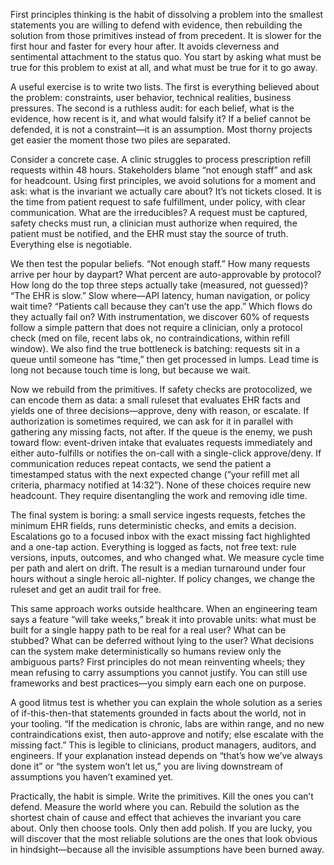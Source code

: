 First principles thinking is the habit of dissolving a problem into the smallest statements you are willing to defend with evidence, then rebuilding the solution from those primitives instead of from precedent. It is slower for the first hour and faster for every hour after. It avoids cleverness and sentimental attachment to the status quo. You start by asking what must be true for this problem to exist at all, and what must be true for it to go away.

A useful exercise is to write two lists. The first is everything believed about the problem: constraints, user behavior, technical realities, business pressures. The second is a ruthless audit: for each belief, what is the evidence, how recent is it, and what would falsify it? If a belief cannot be defended, it is not a constraint—it is an assumption. Most thorny projects get easier the moment those two piles are separated.

Consider a concrete case. A clinic struggles to process prescription refill requests within 48 hours. Stakeholders blame “not enough staff” and ask for headcount. Using first principles, we avoid solutions for a moment and ask: what is the invariant we actually care about? It’s not tickets closed. It is the time from patient request to safe fulfillment, under policy, with clear communication. What are the irreducibles? A request must be captured, safety checks must run, a clinician must authorize when required, the patient must be notified, and the EHR must stay the source of truth. Everything else is negotiable.

We then test the popular beliefs. “Not enough staff.” How many requests arrive per hour by daypart? What percent are auto-approvable by protocol? How long do the top three steps actually take (measured, not guessed)? “The EHR is slow.” Slow where—API latency, human navigation, or policy wait time? “Patients call because they can’t use the app.” Which flows do they actually fail on? With instrumentation, we discover 60% of requests follow a simple pattern that does not require a clinician, only a protocol check (med on file, recent labs ok, no contraindications, within refill window). We also find the true bottleneck is batching: requests sit in a queue until someone has “time,” then get processed in lumps. Lead time is long not because touch time is long, but because we wait.

Now we rebuild from the primitives. If safety checks are protocolized, we can encode them as data: a small ruleset that evaluates EHR facts and yields one of three decisions—approve, deny with reason, or escalate. If authorization is sometimes required, we can ask for it in parallel with gathering any missing facts, not after. If the queue is the enemy, we push toward flow: event-driven intake that evaluates requests immediately and either auto-fulfills or notifies the on-call with a single-click approve/deny. If communication reduces repeat contacts, we send the patient a timestamped status with the next expected change (“your refill met all criteria, pharmacy notified at 14:32”). None of these choices require new headcount. They require disentangling the work and removing idle time.

The final system is boring: a small service ingests requests, fetches the minimum EHR fields, runs deterministic checks, and emits a decision. Escalations go to a focused inbox with the exact missing fact highlighted and a one-tap action. Everything is logged as facts, not free text: rule versions, inputs, outcomes, and who changed what. We measure cycle time per path and alert on drift. The result is a median turnaround under four hours without a single heroic all-nighter. If policy changes, we change the ruleset and get an audit trail for free.

This same approach works outside healthcare. When an engineering team says a feature “will take weeks,” break it into provable units: what must be built for a single happy path to be real for a real user? What can be stubbed? What can be deferred without lying to the user? What decisions can the system make deterministically so humans review only the ambiguous parts? First principles do not mean reinventing wheels; they mean refusing to carry assumptions you cannot justify. You can still use frameworks and best practices—you simply earn each one on purpose.

A good litmus test is whether you can explain the whole solution as a series of if-this-then-that statements grounded in facts about the world, not in your tooling. “If the medication is chronic, labs are within range, and no new contraindications exist, then auto-approve and notify; else escalate with the missing fact.” This is legible to clinicians, product managers, auditors, and engineers. If your explanation instead depends on “that’s how we’ve always done it” or “the system won’t let us,” you are living downstream of assumptions you haven’t examined yet.

Practically, the habit is simple. Write the primitives. Kill the ones you can’t defend. Measure the world where you can. Rebuild the solution as the shortest chain of cause and effect that achieves the invariant you care about. Only then choose tools. Only then add polish. If you are lucky, you will discover that the most reliable solutions are the ones that look obvious in hindsight—because all the invisible assumptions have been burned away.
